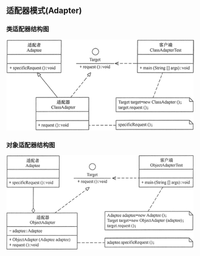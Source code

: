 ## 适配器模式(Adapter)


### 类适配器结构图
![Class Adapter](images/class_adapter.jpg "类适配器结构图")

### 对象适配器结构图
![Object Adapter](images/object_adapter.jpg "对象适配器结构图")